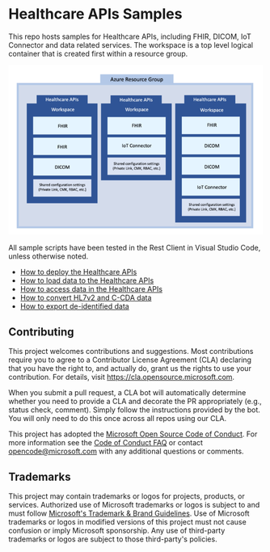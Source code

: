 # Healthcare APIs Samples

This repo hosts samples for Healthcare APIs, including FHIR, DICOM, IoT Connector and data related services. The workspace is a top level logical container that is created first within a resource group.

![image.png](/docs/images/workspace.png)

All sample scripts have been tested in the Rest Client in Visual Studio Code, unless otherwise noted.

- [How to deploy the Healthcare APIs](/docs/HowToDeploy.md)
- [How to load data to the Healthcare APIs](/docs/HowToLoadData.md)
- [How to access data in the Healthcare APIs](/docs/HowToAccessData.md)
- [How to convert HL7v2 and C-CDA data](https://github.com/microsoft/vscode-azurehealthcareapis-tools/tree/main/FHIR-Converter)
- [How to export de-identified data](https://docs.microsoft.com/en-us/azure/healthcare-apis/fhir/de-identified-export)


## Contributing

This project welcomes contributions and suggestions.  Most contributions require you to agree to a
Contributor License Agreement (CLA) declaring that you have the right to, and actually do, grant us
the rights to use your contribution. For details, visit https://cla.opensource.microsoft.com.

When you submit a pull request, a CLA bot will automatically determine whether you need to provide
a CLA and decorate the PR appropriately (e.g., status check, comment). Simply follow the instructions
provided by the bot. You will only need to do this once across all repos using our CLA.

This project has adopted the [Microsoft Open Source Code of Conduct](https://opensource.microsoft.com/codeofconduct/).
For more information see the [Code of Conduct FAQ](https://opensource.microsoft.com/codeofconduct/faq/) or
contact [opencode@microsoft.com](mailto:opencode@microsoft.com) with any additional questions or comments.

## Trademarks

This project may contain trademarks or logos for projects, products, or services. Authorized use of Microsoft 
trademarks or logos is subject to and must follow 
[Microsoft's Trademark & Brand Guidelines](https://www.microsoft.com/en-us/legal/intellectualproperty/trademarks/usage/general).
Use of Microsoft trademarks or logos in modified versions of this project must not cause confusion or imply Microsoft sponsorship.
Any use of third-party trademarks or logos are subject to those third-party's policies.
